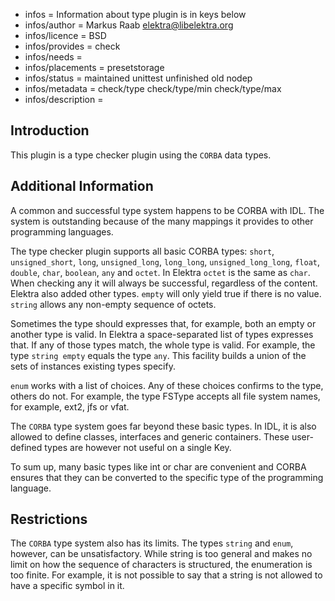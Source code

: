 - infos = Information about type plugin is in keys below
- infos/author = Markus Raab <elektra@libelektra.org>
- infos/licence = BSD
- infos/provides = check
- infos/needs =
- infos/placements = presetstorage
- infos/status = maintained unittest unfinished old nodep
- infos/metadata = check/type check/type/min check/type/max
- infos/description =

## Introduction ##

This plugin is a type checker plugin using the `CORBA` data types.

## Additional Information ##

A common and successful type system happens to be CORBA with
IDL. The system is outstanding because of the many mappings it
provides to other programming languages.

The type checker plugin supports all basic CORBA types:
`short`, `unsigned_short`, `long`, `unsigned_long`, `long_long`,
`unsigned_long_long`, `float`, `double`, `char`, `boolean`, `any` and
`octet`. In Elektra `octet` is the same as `char`. When checking any it
will always be successful, regardless of the content. Elektra also added
other types. `empty` will only yield true if there is no value. `string`
allows any non-empty sequence of octets.

Sometimes the type should expresses that, for example, both an empty
or another type is valid. In Elektra a space-separated list of types
expresses that. If any of those types match, the whole type is valid. For
example, the type `string empty` equals the type `any`. This facility
builds a union of the sets of instances existing types specify.

`enum` works with a list of choices. Any of these choices confirms to
the type, others do not. For example, the type FSType accepts all file
system names, for example, ext2, jfs or vfat.

The `CORBA` type system goes far beyond these basic types. In IDL, it is
also allowed to define classes, interfaces and generic containers. These
user-defined types are however not useful on a single Key.

To sum up, many basic types like int or char are convenient and
CORBA ensures that they can be converted to the specific type of the
programming language.

## Restrictions ##

The `CORBA` type system also has its limits. The types `string` and
`enum`, however, can be unsatisfactory. While string is too general
and makes no limit on how the sequence of characters is structured,
the enumeration is too finite. For example, it is not possible to say
that a string is not allowed to have a specific symbol in it.
